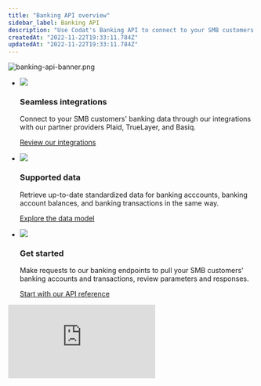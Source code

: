 ```yaml
---
title: "Banking API overview"
sidebar_label: Banking API
description: "Use Codat's Banking API to connect to your SMB customers' banks and pull up-to-date standardized account and transaction data from their bank accounts via our partner providers."
createdAt: "2022-11-22T19:33:11.784Z"
updatedAt: "2022-11-22T19:33:11.784Z"
---
```


<Head>
  <meta property="og:image" content="/img/banking-api/banking-api-banner.png"/>
</Head>

![](/img/banking-api/banking-api-banner.png "banking-api-banner.png")

<ul className="card-container col-3">
  <li className="card">
    <div class="header">
      <img
        src="https://www.codat.io/wp-content/themes/class/dist/images/copy-feature-bullet.svg"
        class="mini-icon"
      />
      <h3>Seamless integrations</h3>
    </div>
    <p>
      Connect to your SMB customers' banking data through our integrations with our partner providers Plaid, TrueLayer, and Basiq. 
    </p>
    <p>
      <a href="/integrations/banking/overview">
        Review our integrations
      </a>
    </p>
  </li>

  <li className="card">
    <div class="header">
      <img
        src="https://www.codat.io/wp-content/themes/class/dist/images/copy-feature-bullet.svg"
        class="mini-icon"
      />
      <h3>Supported data</h3>
    </div>
    <p>
      Retrieve up-to-date standardized data for banking acccounts, banking account balances, and banking transactions in the same way. 
    </p>
    <p>
      <a href="/data-model/banking/">
        Explore the data model
      </a>
    </p>
  </li>

  <li className="card">
    <div class="header">
      <img
        src="https://www.codat.io/wp-content/themes/class/dist/images/copy-feature-bullet.svg"
        class="mini-icon"
      />
      <h3>Get started</h3>
    </div>
    <p> 
    Make requests to our banking endpoints to pull your SMB customers' banking accounts and transactions, review parameters and responses.
    </p>
    <p>
      <a href="/banking-api#">
        Start with our API reference
      </a>
    </p>
  </li>
</ul>

<div class="video-container"><iframe src="https://www.youtube.com/embed/4zLgo0iP6MI" title="YouTube video player" frameborder="0" allow="accelerometer; autoplay; clipboard-write; encrypted-media; gyroscope; picture-in-picture" allowfullscreen /></div>
